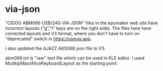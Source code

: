 # via-json
"CIDOO ABM066 USB/24G VIA JSON" files in the epomaker web site have incorrect layouts ("g","t" keys are on the right side). 
The files here have corrected layouts and V3 format, where you don't have to turn on "deprecated" switch in https://usevia.app.

I also updated the AJAZZ AKS068 json file to V3.

abm066.txt is "raw" text file which can be used in KLE editor.
I used MudkipMao/AliceKeyboardLayout as the starting point.

